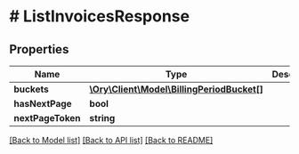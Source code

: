 # # ListInvoicesResponse

## Properties

Name | Type | Description | Notes
------------ | ------------- | ------------- | -------------
**buckets** | [**\Ory\Client\Model\BillingPeriodBucket[]**](BillingPeriodBucket.md) |  |
**hasNextPage** | **bool** |  |
**nextPageToken** | **string** |  |

[[Back to Model list]](../../README.md#models) [[Back to API list]](../../README.md#endpoints) [[Back to README]](../../README.md)
